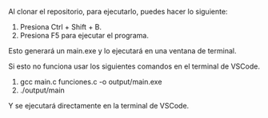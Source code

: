 Al clonar el repositorio, para ejecutarlo, puedes hacer lo siguiente:

1. Presiona Ctrl + Shift + B.
2. Presiona F5 para ejecutar el programa.

Esto generará un main.exe y lo ejecutará en una ventana de terminal.

Si esto no funciona usar los siguientes comandos en el terminal de VSCode.

1. gcc main.c funciones.c -o output/main.exe
2. ./output/main

Y se ejecutará directamente en la terminal de VSCode.
